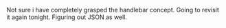 Not sure i have completely grasped the handlebar concept. Going to revisit it again tonight.
Figuring out JSON as well.